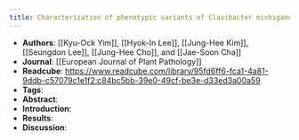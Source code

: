 ```yaml
---
title: Characterization of phenotypic variants of Clavibacter michiganensis subsp. michiganensis isolated from Capsicum annuum
---
```


- **Authors**: [[Kyu-Ock Yim]], [[Hyok-In Lee]], [[Jung-Hee Kim]], [[Seungdon Lee]], [[Jung-Hee Cho]], and [[Jae-Soon Cha]]
- **Journal**: [[European Journal of Plant Pathology]]
- **Readcube**: https://www.readcube.com/library/95fd6ff6-fca1-4a81-9ddb-c57079c1e1f2:c84bc5bb-39e0-49cf-be3e-d33ed3a00a59
- **Tags**:
- **Abstract**:
- **Introduction**:
- **Results**:
- **Discussion**: